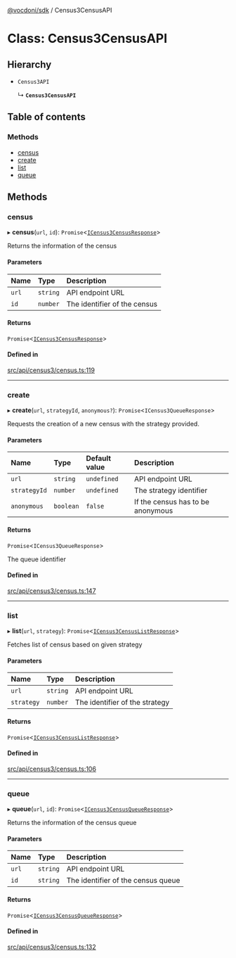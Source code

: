 [@vocdoni/sdk](/sdk) / Census3CensusAPI

# Class: Census3CensusAPI

## Hierarchy

- `Census3API`

  ↳ **`Census3CensusAPI`**

## Table of contents

### Methods

- [census](Census3CensusAPI#census)
- [create](Census3CensusAPI#create)
- [list](Census3CensusAPI#list)
- [queue](Census3CensusAPI#queue)

## Methods

### census

▸ **census**(`url`, `id`): `Promise`\<[`ICensus3CensusResponse`](../interfaces/ICensus3CensusResponse)\>

Returns the information of the census

#### Parameters

| Name | Type | Description |
| :------ | :------ | :------ |
| `url` | `string` | API endpoint URL |
| `id` | `number` | The identifier of the census |

#### Returns

`Promise`\<[`ICensus3CensusResponse`](../interfaces/ICensus3CensusResponse)\>

#### Defined in

[src/api/census3/census.ts:119](https://github.com/vocdoni/vocdoni-sdk/blob/179c92b4cecfec787d968dc02b519f64ee15c5d3/src/api/census3/census.ts#L119)

___

### create

▸ **create**(`url`, `strategyId`, `anonymous?`): `Promise`\<`ICensus3QueueResponse`\>

Requests the creation of a new census with the strategy provided.

#### Parameters

| Name | Type | Default value | Description |
| :------ | :------ | :------ | :------ |
| `url` | `string` | `undefined` | API endpoint URL |
| `strategyId` | `number` | `undefined` | The strategy identifier |
| `anonymous` | `boolean` | `false` | If the census has to be anonymous |

#### Returns

`Promise`\<`ICensus3QueueResponse`\>

The queue identifier

#### Defined in

[src/api/census3/census.ts:147](https://github.com/vocdoni/vocdoni-sdk/blob/179c92b4cecfec787d968dc02b519f64ee15c5d3/src/api/census3/census.ts#L147)

___

### list

▸ **list**(`url`, `strategy`): `Promise`\<[`ICensus3CensusListResponse`](../interfaces/ICensus3CensusListResponse)\>

Fetches list of census based on given strategy

#### Parameters

| Name | Type | Description |
| :------ | :------ | :------ |
| `url` | `string` | API endpoint URL |
| `strategy` | `number` | The identifier of the strategy |

#### Returns

`Promise`\<[`ICensus3CensusListResponse`](../interfaces/ICensus3CensusListResponse)\>

#### Defined in

[src/api/census3/census.ts:106](https://github.com/vocdoni/vocdoni-sdk/blob/179c92b4cecfec787d968dc02b519f64ee15c5d3/src/api/census3/census.ts#L106)

___

### queue

▸ **queue**(`url`, `id`): `Promise`\<[`ICensus3CensusQueueResponse`](../interfaces/ICensus3CensusQueueResponse)\>

Returns the information of the census queue

#### Parameters

| Name | Type | Description |
| :------ | :------ | :------ |
| `url` | `string` | API endpoint URL |
| `id` | `string` | The identifier of the census queue |

#### Returns

`Promise`\<[`ICensus3CensusQueueResponse`](../interfaces/ICensus3CensusQueueResponse)\>

#### Defined in

[src/api/census3/census.ts:132](https://github.com/vocdoni/vocdoni-sdk/blob/179c92b4cecfec787d968dc02b519f64ee15c5d3/src/api/census3/census.ts#L132)
